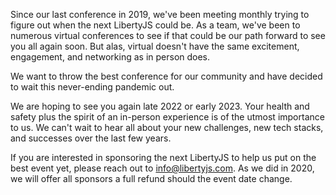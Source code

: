 Since our last conference in 2019, we've been meeting monthly trying to figure out when the next LibertyJS could be. As a team, we've been to numerous virtual conferences to see if that could be our path forward to see you all again soon. But alas, virtual doesn't have the same excitement, engagement, and networking as in person does. 

We want to throw the best conference for our community and have decided to wait this never-ending pandemic out. 

We are hoping to see you again late 2022 or early 2023. Your health and safety plus the spirit of an in-person experience is of the utmost importance to us. We can't wait to hear all about your new challenges, new tech stacks, and successes over the last few years. 

If you are interested in sponsoring the next LibertyJS to help us put on the best event yet, please reach out to [info@libertyjs.com](mailto:nfo@libertyjs.com). As we did in 2020, we will offer all sponsors a full refund should the event date change.